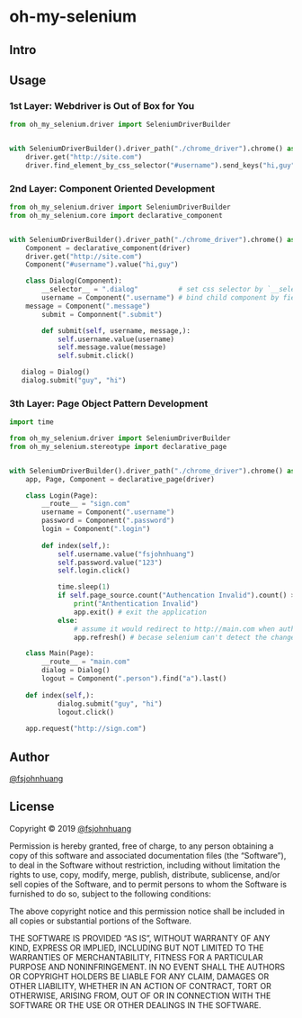 # oh-my-selenium

## Intro

## Usage

### 1st Layer: Webdriver is Out of Box for You
```python
from oh_my_selenium.driver import SeleniumDriverBuilder


with SeleniumDriverBuilder().driver_path("./chrome_driver").chrome() as driver:
    driver.get("http://site.com")
    driver.find_element_by_css_selector("#username").send_keys("hi,guy")
```

### 2nd Layer: Component Oriented Development
```python
from oh_my_selenium.driver import SeleniumDriverBuilder
from oh_my_selenium.core import declarative_component


with SeleniumDriverBuilder().driver_path("./chrome_driver").chrome() as driver:
    Component = declarative_component(driver)
    driver.get("http://site.com")
    Component("#username").value("hi,guy")

    class Dialog(Component):
        __selector__ = ".dialog"          # set css selector by `__selector__` field
        username = Component(".username") # bind child component by field
	message = Component(".message")   
        submit = Componnent(".submit")

        def submit(self, username, message,):
            self.username.value(username)
            self.message.value(message)
            self.submit.click()

   dialog = Dialog()
   dialog.submit("guy", "hi")
``` 

### 3th Layer: Page Object Pattern  Development
```python
import time

from oh_my_selenium.driver import SeleniumDriverBuilder
from oh_my_selenium.stereotype import declarative_page


with SeleniumDriverBuilder().driver_path("./chrome_driver").chrome() as driver:
    app, Page, Component = declarative_page(driver)

    class Login(Page):
        __route__ = "sign.com"
        username = Component(".username")
        password = Component(".password")
        login = Component(".login")
  
        def index(self,):
            self.username.value("fsjohnhuang")
            self.password.value("123")
            self.login.click()

            time.sleep(1)
            if self.page_source.count("Authencation Invalid").count() > 0:
                print("Anthentication Invalid")
                app.exit() # exit the application
            else:
                # assume it would redirect to http://main.com when authentication is success.
                app.refresh() # becase selenium can't detect the change of url by browser own redirection, so we have to refresh current page to notify selenium.

    class Main(Page):
        __route__ = "main.com"
        dialog = Dialog()
        logout = Component(".person").find("a").last()
        
	def index(self,):
            dialog.submit("guy", "hi")
            logout.click()
    
    app.request("http://sign.com")
```

## Author
[@fsjohnhuang](fsjohnhuang@hotmail.com)

## License
Copyright © 2019 [@fsjohnhuang](fsjohnhuang@hotmail.com)

Permission is hereby granted, free of charge, to any person obtaining a copy of this software and associated documentation files (the “Software”), to deal in the Software without restriction, including without limitation the rights to use, copy, modify, merge, publish, distribute, sublicense, and/or sell copies of the Software, and to permit persons to whom the Software is furnished to do so, subject to the following conditions:

The above copyright notice and this permission notice shall be included in all copies or substantial portions of the Software.

THE SOFTWARE IS PROVIDED “AS IS”, WITHOUT WARRANTY OF ANY KIND, EXPRESS OR IMPLIED, INCLUDING BUT NOT LIMITED TO THE WARRANTIES OF MERCHANTABILITY, FITNESS FOR A PARTICULAR PURPOSE AND NONINFRINGEMENT. IN NO EVENT SHALL THE AUTHORS OR COPYRIGHT HOLDERS BE LIABLE FOR ANY CLAIM, DAMAGES OR OTHER LIABILITY, WHETHER IN AN ACTION OF CONTRACT, TORT OR OTHERWISE, ARISING FROM, OUT OF OR IN CONNECTION WITH THE SOFTWARE OR THE USE OR OTHER DEALINGS IN THE SOFTWARE.
